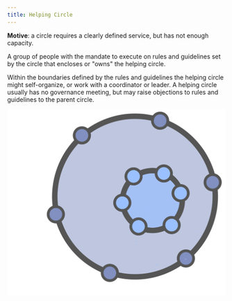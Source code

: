```yaml
---
title: Helping Circle
---
```


**Motive**: a circle requires a clearly defined service, but has not enough capacity.

A group of people with the mandate to execute on rules and guidelines set by the circle that encloses or "owns" the helping circle. 

Within the boundaries defined by the rules and guidelines the helping circle might self-organize, or work with a coordinator or leader. A helping circle usually has no governance meeting, but may raise objections to rules and guidelines to the parent circle.

![A Helping Circle](img/structural-patterns/helping-circle.png)